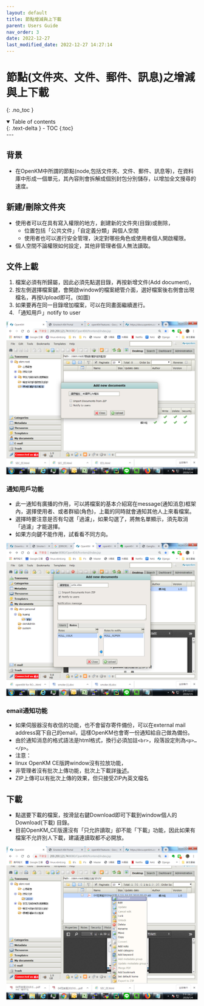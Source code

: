 ```yaml
---
layout: default
title: 節點增減與上下載
parent: Users Guide
nav_order: 3
date: 2022-12-27
last_modified_date: 2022-12-27 14:27:14
---
```


# 節點(文件夾、文件、郵件、訊息)之增減與上下載

{: .no_toc }

<details open markdown="block">
  <summary>
    Table of contents
  </summary>
  {: .text-delta }
- TOC
{:toc}
</details>
---

## 背景

- 在OpenKM中所謂的節點(node,包括文件夾、文件、郵件、訊息等)，在資料庫中形成一個單元，其內容則會拆解成個別封包分別儲存，以增加全文搜尋的速度。

## 新建/刪除文件夾

- 使用者可以在具有寫入權限的地方，創建新的文件夾(目錄)或刪除，
  - 位置包括「公共文件」「自定義分類」與個人空間
  - 使用者也可以進行安全管理，決定對哪些角色或使用者個人開啟權限。
- 個人空間不論權限如何設定，其他非管理者個人無法讀取。

## 文件上載

1. 檔案必須有所歸屬，因此必須先點選目錄，再按新增文件(Add document)，
2. 按左側選擇檔案鍵，會開啟window的檔案總管介面，選好檔案後右側會出現檔名，再按Upload即可。(如圖)
3. 如果要再在同一目錄增加檔案，可以在同畫面繼續進行。
4. 「通知用戶」notify to user

![add_new_doc](https://github.com/sinotec2/OpenKM/blob/gh-pages/assets/image/add_new_doc.png?raw=true)

### 通知用戶功能

- 此一通知有廣播的作用，可以將檔案的基本介紹寫在message(通知消息)框架內，選擇使用者、或者群組(角色)，上載的同時就會通知其他人上來看檔案。
- 選擇時要注意是否有勾選「過濾」，如果勾選了，將無名單顯示，須先取消「過濾」才能選擇。
- 如果方向鍵不能作用，試看看不同方向。

![notify_to_users](https://github.com/sinotec2/OpenKM/blob/gh-pages/assets/image/notify_to_users.png?raw=true)

### email通知功能

- 如果伺服器沒有收信的功能，也不會留存寄件備份，可以在external mail address寫下自己的email，這樣OpenKM也會寄一份通知給自己做為備份。
- 由於通知消息的格式語法是html格式，換行必須加註`<br>`，段落設定則為`<p>…</p>`。
- 注意：
- linux OpenKM CE版跨window沒有拉放功能，
- 非管理者沒有批次上傳功能，批次上下載詳[後述]()。
- ZIP上傳可以有批次上傳的效果，但只接受ZIP內英文檔名

## 下載

- 點選要下載的檔案，按滑鼠右鍵Download即可下載到window個人的Download(下載) 目錄。
- 目前OpenKM_CE版還沒有「只允許讀取」卻不能「下載」功能，因此如果有檔案不允許別人下載，建議連讀取都不必開放。

![download](https://github.com/sinotec2/OpenKM/blob/gh-pages/assets/image/download.png?raw=true)
